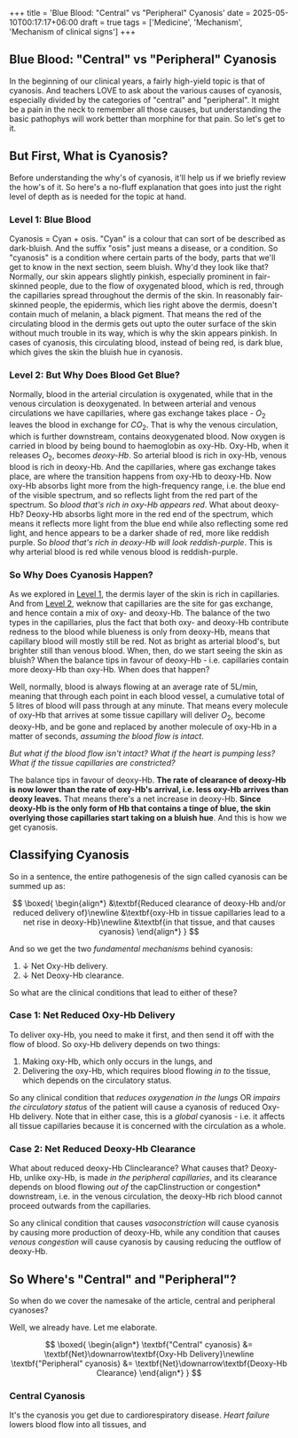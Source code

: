 +++
title = 'Blue Blood: "Central" vs "Peripheral" Cyanosis'
date = 2025-05-10T00:17:17+06:00
draft = true
tags = ['Medicine', 'Mechanism', 'Mechanism of clinical signs']
+++
##   Blue Blood: "Central" vs "Peripheral" Cyanosis
In the beginning of our clinical years, a fairly high-yield topic is that of cyanosis. And teachers LOVE to ask about the various causes of cyanosis, especially divided by the categories of "central" and "peripheral". It might be a pain in the neck to remember all those causes, but understanding the basic pathophys will work better than morphine for that pain. So let's get to it.

## But First, What is Cyanosis?
Before understanding the why's of cyanosis, it'll help us if we briefly review the how's of it. So here's a no-fluff explanation that goes into just the right level of depth as is needed for the topic at hand.

### Level 1: Blue Blood
Cyanosis = Cyan + osis. "Cyan" is a colour that can sort of be described as dark-bluish. And the suffix "osis" just means a disease, or a condition. So "cyanosis" is a condition where certain parts of the body, parts that we'll get to know in the next section, seem bluish. Why'd they look like that? Normally, our skin appears slightly pinkish, especially prominent in fair-skinned people, due to the flow of oxygenated blood, which is red, through the capillaries spread throughout the dermis of the skin. In reasonably fair-skinned people, the epidermis, which lies right above the dermis, doesn't contain much of melanin, a black pigment. That means the red of the circulating blood in the dermis gets out upto the outer surface of the skin without much trouble in its way, which is why the skin appears pinkish. In cases of cyanosis, this circulating blood, instead of being red, is dark blue, which gives the skin the bluish hue in cyanosis.

### Level 2: But Why Does Blood Get Blue?
Normally, blood in the arterial circulation is oxygenated, while that in the venous circulation is deoxygenated. In between arterial and venous circulations we have capillaries, where gas exchange takes place - $O_2$ leaves the blood in exchange for $CO_2$. That is why the venous circulation, which is further downstream, contains deoxygenated blood. Now oxygen is carried in blood by being bound to haemoglobin as oxy-Hb. Oxy-Hb, when it releases $O_2$, becomes *deoxy-Hb*. So arterial blood is rich in oxy-Hb, venous blood is rich in deoxy-Hb. And the capillaries, where gas exchange takes place, are where the transition happens from oxy-Hb to deoxy-Hb. Now oxy-Hb absorbs light more from the high-frequency range, i.e. the blue end of the visible spectrum, and so reflects light from the red part of the spectrum. So *blood that's rich  in oxy-Hb appears red*. What about deoxy-Hb? Deoxy-Hb absorbs light more in the red end of the spectrum, which means it reflects more light from the blue end while also reflecting some red light, and hence appears to be a darker shade of red, more like reddish purple. So *blood that's rich in deoxy-Hb will look reddish-purple*. This is why arterial blood is red while venous blood is reddish-purple.

### So Why Does Cyanosis Happen?
As we explored in [Level 1](#level-1-blue-blood), the dermis layer of the skin is rich in capillaries. And from [Level 2](#level-2-but-why-does-blood-get-blue), weknow that capillaries are the site for gas exchange, and hence contain a mix of oxy- and deoxy-Hb. The balance of the two types in the capillaries, plus the fact that both oxy- and deoxy-Hb contribute redness to the blood while blueness is only from deoxy-Hb, means that capillary blood will mostly still be red. Not as bright as arterial blood's, but brighter still than venous blood. When, then, do we start seeing the skin as bluish? When the balance tips in favour of deoxy-Hb - i.e. capillaries contain more deoxy-Hb than oxy-Hb. When does that happen?

Well, normally, blood is always flowing at an average rate of 5L/min, meaning that through each point in each blood vessel, a cumulative total of 5 litres of blood will pass through at any minute. That means every molecule of oxy-Hb that arrives at some tissue capillary will deliver $O_2$, become deoxy-Hb, and be gone and replaced by another molecule of oxy-Hb in a matter of seconds, *assuming the blood flow is intact*.

*But what if the blood flow isn't intact? What if the heart is pumping less? What if the tissue capillaries are constricted?*

The balance tips in favour of deoxy-Hb. **The rate of clearance of deoxy-Hb is now lower than the rate of oxy-Hb's arrival, i.e. less oxy-Hb arrives than deoxy leaves.** That means there's a net increase in deoxy-Hb. **Since deoxy-Hb is the only form of Hb that contains a tinge of blue, the skin overlying those capillaries start taking on a bluish hue**. And this is how we get cyanosis.

## Classifying Cyanosis
So in a sentence, the entire pathogenesis of the sign called cyanosis can be summed up as:

$$
\boxed{
\begin{align*}
&\textbf{Reduced clearance of deoxy-Hb and/or reduced delivery of}\newline
&\textbf{oxy-Hb in tissue capillaries lead to a net rise in deoxy-Hb}\newline
&\textbf{in that tissue, and that causes cyanosis}
\end{align*}
}
$$

And so we get the two *fundamental mechanisms* behind cyanosis:

1. $\downarrow$ Net Oxy-Hb delivery.
2. $\downarrow$ Net Deoxy-Hb clearance.

So what are the clinical conditions that lead to either of these?

### Case 1: Net Reduced Oxy-Hb Delivery
To deliver oxy-Hb, you need to make it first, and then send it off with the flow of blood. So oxy-Hb delivery depends on two things: 

1. Making oxy-Hb, which only occurs in the lungs, and 
2. Delivering the oxy-Hb, which requires blood flowing *in to* the tissue, which depends on the circulatory status. 

So any clinical condition that *reduces oxygenation in the lungs* OR *impairs the circulatory status* of the patient will cause a cyanosis of reduced Oxy-Hb delivery. Note that in either case, this is a *global* cyanosis - i.e. it affects all tissue capillaries because it is concerned with the circulation as a whole.

### Case 2: Net Reduced Deoxy-Hb Clearance
What about reduced deoxy-Hb Clinclearance? What causes that? Deoxy-Hb, unlike oxy-Hb, is made *in the peripheral capillaries*, and its clearance depends on blood flowing *out of* the capClinstruction or congestion* downstream, i.e. in the venous circulation, the deoxy-Hb rich blood cannot proceed outwards from the capillaries.

So any clinical condition that causes *vasoconstriction* will cause cyanosis by causing more production of deoxy-Hb, while any condition that causes *venous congestion* will cause cyanosis by causing reducing the outflow of deoxy-Hb.

## So Where's "Central" and "Peripheral"?
So when do we cover the namesake of the article, central and peripheral cyanoses?

Well, we already have. Let me elaborate.

$$
\boxed{
\begin{align*}
\textbf{"Central" cyanosis} &= \textbf{Net}\downarrow\textbf{Oxy-Hb Delivery}\newline
\textbf{"Peripheral" cyanosis} &= \textbf{Net}\downarrow\textbf{Deoxy-Hb Clearance}
\end{align*}
}
$$

### Central Cyanosis
It's the cyanosis you get due to cardiorespiratory disease. *Heart failure* lowers blood flow into all tissues, and
